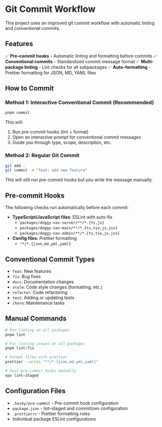 # Git Commit Workflow

This project uses an improved git commit workflow with automatic linting and conventional commits.

## Features

✅ **Pre-commit hooks** - Automatic linting and formatting before commits
✅ **Conventional commits** - Standardized commit message format
✅ **Multi-package linting** - Lint checks for all subpackages
✅ **Auto-formatting** - Prettier formatting for JSON, MD, YAML files

## How to Commit

### Method 1: Interactive Conventional Commit (Recommended)

```bash
pnpm commit
```

This will:

1. Run pre-commit hooks (lint + format)
2. Open an interactive prompt for conventional commit messages
3. Guide you through type, scope, description, etc.

### Method 2: Regular Git Commit

```bash
git add .
git commit -m "feat: add new feature"
```

This will still run pre-commit hooks but you write the message manually.

## Pre-commit Hooks

The following checks run automatically before each commit:

- **TypeScript/JavaScript files**: ESLint with auto-fix
  - `packages/doggy-nav-server/**/*.{ts,js}`
  - `packages/doggy-nav-main/**/*.{ts,tsx,js,jsx}`
  - `packages/doggy-nav-admin/**/*.{ts,tsx,js,jsx}`
- **Config files**: Prettier formatting
  - `**/*.{json,md,yml,yaml}`

## Conventional Commit Types

- `feat`: New features
- `fix`: Bug fixes
- `docs`: Documentation changes
- `style`: Code style changes (formatting, etc.)
- `refactor`: Code refactoring
- `test`: Adding or updating tests
- `chore`: Maintenance tasks

## Manual Commands

```bash
# Run linting on all packages
pnpm lint

# Fix linting issues on all packages
pnpm lint:fix

# Format files with prettier
prettier --write "**/*.{json,md,yml,yaml}"

# Test pre-commit hooks manually
npx lint-staged
```

## Configuration Files

- `.husky/pre-commit` - Pre-commit hook configuration
- `package.json` - lint-staged and commitizen configuration
- `.prettierrc` - Prettier formatting rules
- Individual package ESLint configurations
